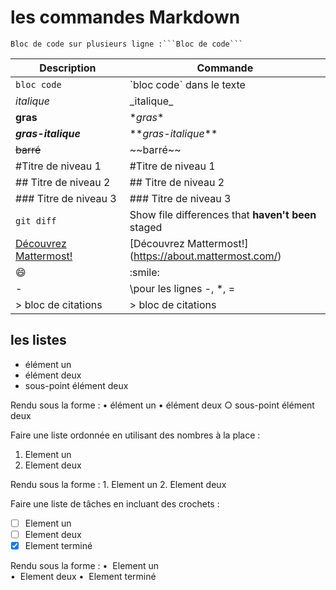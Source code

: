 # les commandes Markdown

```
Bloc de code sur plusieurs ligne :```Bloc de code```
```

| Description | Commande |
| --- | --- |
| `bloc code` | \`bloc code` dans le texte|
|_italique_ | \_italique_|
|**gras** | \**gras**|
|**_gras-italique_** | \**_gras-italique_**|
|~~barré~~ | \~~barré~~|
|#Titre de niveau 1| \#Titre de niveau 1 |
|## Titre de niveau 2 | \## Titre de niveau 2|
|### Titre de niveau 3| \### Titre de niveau 3|
| `git diff` | Show file differences that **haven't been** staged |
|[Découvrez Mattermost!](https://about.mattermost.com/)| \[Découvrez Mattermost!](https://about.mattermost.com/)|
|:smile: | \:smile:|
| - | \pour les lignes -, *, =|
|> bloc de citations| \> bloc de citations|

## les listes

* élément un
* élément deux
 * sous-point élément deux 

Rendu sous la forme :
	• élément un
	• élément deux
		○ sous-point élément deux

Faire une liste ordonnée en utilisant des nombres à la place :
1. Element un 
2. Element deux 

Rendu sous la forme :
	1. Element un
	2. Element deux

Faire une liste de tâches en incluant des crochets :
- [ ] Element un 
- [ ] Element deux 
- [x] Element terminé 

Rendu sous la forme :
	•  Element un </br>
	•  Element deux
	•  Element terminé

